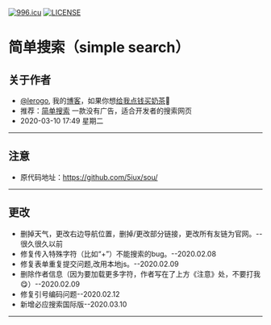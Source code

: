 [![996.icu](https://img.shields.io/badge/link-996.icu-red.svg)](https://996.icu) [![LICENSE](https://img.shields.io/badge/license-Anti%20996-blue.svg)](https://github.com/996icu/996.ICU/blob/master/LICENSE)
# 简单搜索（simple search）
 ## 关于作者
 - [@lerogo](https://github.com/lerogo/ "@lerogo"), 我的[博客](https://blog.lerogo.top/)，如果你想[给我点钱买奶茶](https://pay.lerogo.top/)🤣
 - 推荐：[简单搜索](https://s.lerogo.top/) 一款没有广告，适合开发者的搜索网页
 - 2020-03-10 17:49 星期二
------------
 ## 注意
 - 原代码地址：https://github.com/5iux/sou/
------------
 ## 更改
 - 删掉天气，更改右边导航位置，删掉/更改部分链接，更改所有友链为官网。--很久很久以前
 - 修复传入特殊字符（比如“+”）不能搜索的bug。--2020.02.08
 - 修复表单重复提交问题,改用本地js。--2020.02.09
 - 删除作者信息（因为要加载更多字符，作者写在了上方《注意》处，不要打我😋）--2020.02.09
 - 修复引号编码问题--2020.02.12
 - 新增必应搜索国际版--2020.03.10
------------
